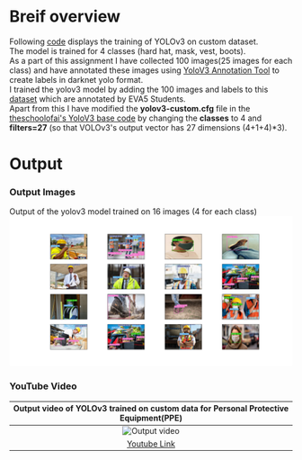 # Breif overview
Following [code](https://github.com/DimpleB0501/eva8/blob/main/Session_12_Assignment_QnA/YOLOv3CustomData/YoloV3Sample.ipynb) displays the training of YOLOv3 on custom dataset.<br/>
The model is trained for 4 classes (hard hat, mask, vest, boots). <br/>
As a part of this assignment I have collected 100 images(25 images for each class) and have annotated these images using [YoloV3 Annotation Tool](https://github.com/miki998/YoloV3_Annotation_Tool) to create labels in darknet yolo format. <br/>
I trained the yolov3 model by adding the 100 images and labels to this [dataset](https://drive.google.com/file/d/1sVSAJgmOhZk6UG7EzmlRjXfkzPxmpmLy/view) which are annotated by EVA5 Students. <br/>
Apart from this I have modified the **yolov3-custom.cfg** file in the [theschoolofai's YoloV3 base code](https://github.com/theschoolofai/YoloV3) by changing the **classes** to 4 and **filters=27** (so that VOLOv3's output vector has 27 dimensions (4+1+4)*3).


# Output
### Output Images
Output of the yolov3 model trained on 16 images (4 for each class)
![out_img](./backup/images/out_images.png)

### YouTube Video
|Output video of YOLOv3 trained on custom data for Personal Protective Equipment(PPE)|
|:------------:|
|![Output video](./backup/images/ppe.gif)|
|[Youtube Link](https://youtu.be/jx3caRbWkPY)|


